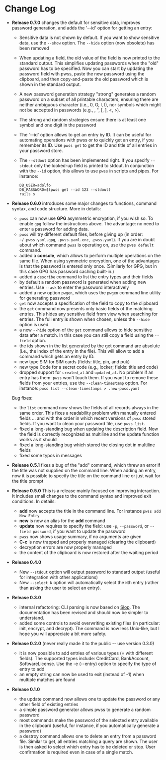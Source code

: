# Change Log

-   **Release 0.7.0** changes the default for sensitive
    data, improves password generation, and adds the '--id' option for getting
    an entry:
    - Sensitive data is not shown by default.  If you want to show sensitive
      data, use the `--show` option.  The `--hide` option (now obsolete) has
      been removed
    - When updating a field, the old value of the field is now printed to the
      standard output.  This simplifies updating passwords when the "old" password
      has to be specified.  Now you can start by updating the password field with pwss, 
      paste the new password using the clipboard, and then copy-and-paste the old
      password which is shown in the standard output.
    - A new password generation strategy "strong" generates a random password on a subset
      of all printable characters, ensuring there are neither ambiguous
      character (i.e., 0, O, l, I), nor symbols which might not be
      accepted in passwords (e.g., \, ", [, ], <, >).
    - The strong and random strategies ensure there is at least one
      symbol and one digit in the password
    - The '--id' option allows to get an entry by ID.  It can be useful for automating
      operations with pwss or to quickly get an entry, if you remember its ID.
      Use `pwss get` to get the ID and title of all entries in your password store.
    - The `--stdout` option has been implemented right.  If you
      specify `--stdout` only the looked-up field is printed to
      stdout.  In conjunction with the `--id` option, this allows to
      use `pwss` in scripts and pipes.  For instance:
      
          DB_USER=adolfo
          DB_PASSWORD=$(pwss get --id 123 --stdout)
          rails s

-   **Release 0.6.0** introduces some major changes to functions, command syntax,
    and code structure.
    More in details:
    -   `pwss` can now use **GPG** asymmetric encryption, if you wish so.
        To enable `gpg` follow the instructions above.  The advantage: no
        need to enter a password for adding data.
    -   `pwss` will try different default files, before giving up (in order: 
        `~/.pwss.yaml.gpg`, `.pwss.yaml.enc`, `.pwss.yaml`).  If
        you are in doubt about which command `pwss` is operating on,
        use the `pwss default` command.
    -   added a **console**, which allows to perform multiple operations on the
        same file.  When using symmetric encryption, one of the advantages is
        that the password is entered only once.  (Similarly for GPG, but in
        this case GPG has password caching built-in.)
    -   added a `describe` command to list the entry types and their fields
    -   by default a random password is generated when adding
        new entries. Use `--ask` to enter the password interactively
    -   added a new option `pwgen`, which uses the
        `pwgen` command line utility for generating password
    -   `get` now accepts a specification of the field to copy to the
        clipboard
    -   the `get` command now presents only basic fields of the matching
        entries.  This hides any sensitive field from view when searching for
        entries.  The full entry is shown when chosen, unless the `--hide` option
        is used.
    -   a new `--hide` option of the `get` command allows to hide
        sensitive data after a match.  In this case you can still
        copy a field using the `--field` option.
    -   the ids shown in the list generated by the get command are
        absolute (i.e., the index of the entry in the file). This will
        allow to add a command which gets an entry by ID.
    -   new type SIM for SIM cards (fields: title, pin, and puk)
    -   new type Code for a secret code (e.g., locker; fields: title and code)
    -   dropped support for `created_at` and `updated_at`.  No problem if
        an entry has them: `pwss` won't touch them.  If you want to remove
        these fields from your entries, use the `--clean-timestamp` option.
        For instance: `pwss list --clean-timestamps > .new-pwss.yaml`
 
    Bug fixes:
    -   the `list` command now shows the fields of all records always
        in the same order.  This fixes a readability problem with
        manually entered fields ... and with the order in which recent
        versions of `pwss` stored fields.  If you want to clean your
        password file, use `pwss list`.
    -   fixed a long-standing bug when updating the description field.
        Now the field is correctly recognized as multiline and the
        update function works as it should
    -   fixed a long-standing bug which stored the closing dot in
        multiline fields
    -   fixed some typos in messages
 
-   **Release 0.5.1** fixes a bug of the "add" command, which threw an
    error if the title was not supplied on the command line. When adding
    an entry, now it is possible to specify the title on the command
    line or just wait for the title prompt
    
-   **Release 0.5.0** This is a release mainly focused on
    improving interaction. It includes small changes to the command
    syntax and improved exit conditions. In details:
    -   **add** now accepts the title in the command line. For instance
        `pwss add New Entry`
    -   **new** is now an alias for the **add** command
    -   **update** now requires to specify the field: use `-p`,
        `--password`, or `--field password`, if you want to update the
        password
    -   `pwss` now shows usage summary, if no arguments are given
    -   **C-c** is now trapped and properly managed (clearing
        the clipboard)
    -   decryption errors are now properly managed
    -   the content of the clipboard is now restored after the waiting
        period

-   **Release 0.4.0**
    -   New `--stdout` option will output password to standard output
        (useful for integration with other applications)
    -   New `--select N` option will automatically select the `N`th
        entry (rather than asking the user to select an entry).

-   **Release 0.3.0**
    -   internal refactoring: CLI parsing is now based on
        [Slop](https://github.com/leejarvis/slop). The documentation has
        been revised and should now be simpler to understand.
    -   added some controls to avoid overwriting existing files (in
        particular: init, encrypt, and decrypt). The command is now less
        Unix-like, but I hope you will appreciate a bit more safety.

-   **Release 0.2.0** (never really made it to the public -- use
    version 0.3.0)
    -   it is now possible to add entries of various types (= with
        different fields). The supported types include: CreditCard,
        BankAccount, SoftwareLicense. Use the -e (--entry) option to
        specify the type of entry to add
    -   an empty string can now be used to exit (instead of -1) when
        multiple matches are found

-   **Release 0.1.0**
    -   the update command now allows one to update the password or any
        other field of existing entries
    -   a simple password generator allows pwss to generate a random
        password
    -   most commands make the password of the selected entry available
        in the clipboard (useful, for instance, if you automatically
        generate a password)
    -   a destroy command allows one to delete an entry from a password
        file. Similar to get, all entries matching a query are shown. The user
        is then asked to select which entry has to be deleted or stop.
        User confirmation is required even in case of a single match.
